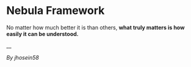 # Nebula Framework

No matter how much better it is than others,
**what truly matters is how easily it can be understood.**

__

_By jhosein58_
